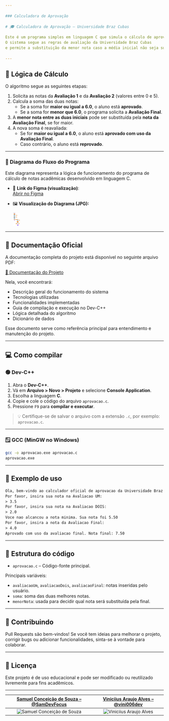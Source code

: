 ```yaml
---

### Calculadora de Aprovação

# 🎓 Calculadora de Aprovação – Universidade Braz Cubas

Este é um programa simples em linguagem C que simula o cálculo de aprovação de um aluno com base em três avaliações.
O sistema segue as regras de avaliação da Universidade Braz Cubas
e permite a substituição da menor nota caso a média inicial não seja suficiente para a aprovação.

---
```


## 🧮 Lógica de Cálculo

O algoritmo segue as seguintes etapas:

1. Solicita as notas da **Avaliação 1** e da **Avaliação 2** (valores entre 0 e 5).
2. Calcula a soma das duas notas:
   - Se a soma for **maior ou igual a 6.0**, o aluno está **aprovado**.
   - Se a soma for **menor que 6.0**, o programa solicita a **Avaliação Final**.
3. A **menor nota entre as duas iniciais** pode ser substituída pela **nota da Avaliação Final**, se for maior.
4. A nova soma é reavaliada:
   - Se for **maior ou igual a 6.0**, o aluno está **aprovado com uso da Avaliação Final**.
   - Caso contrário, o aluno está **reprovado**.

---

### 🧭 Diagrama do Fluxo do Programa

Este diagrama representa a lógica de funcionamento do programa de cálculo de notas acadêmicas desenvolvido em linguagem C.

- 📌 **Link do Figma (visualização)**:  
  [Abrir no Figma](https://www.figma.com/board/84CKqSOhuSD4Yc3flHUkvJ/Untitled?node-id=0-1&t=xkf1ostwAGcp0h9N-1)

- 🖼️ **Visualização do Diagrama (JPG):**

  <img src="./Diagrama.jpg" alt="Diagrama do Fluxo" width="5%">

---

## 📄 Documentação Oficial

A documentação completa do projeto está disponível no seguinte arquivo PDF:

[📘 Documentação do Projeto](./Documentacao_Calculadora_Notas.docx)

Nela, você encontrará:
- Descrição geral do funcionamento do sistema
- Tecnologias utilizadas
- Funcionalidades implementadas
- Guia de compilação e execução no Dev-C++
- Lógica detalhada do algoritmo
- Dicionário de dados

Esse documento serve como referência principal para entendimento e manutenção do projeto.

---

## 💻 Como compilar

### 🟢 Dev-C++

1. Abra o **Dev-C++**.
2. Vá em **Arquivo > Novo > Projeto** e selecione **Console Application**.
3. Escolha a linguagem **C**.
4. Copie e cole o código do arquivo `aprovacao.c`.
5. Pressione `F9` para **compilar e executar**.

> 💡 Certifique-se de salvar o arquivo com a extensão `.c`, por exemplo: `aprovacao.c`.

---

### 🪟 GCC (MinGW no Windows)

```bash
gcc -o aprovacao.exe aprovacao.c
aprovacao.exe
```

---

## 🧪 Exemplo de uso

```txt
Ola, bem-vindo ao calculador oficial de aprovacao da Universidade Braz Cubas
Por favor, insira sua nota na Avaliacao UM:
> 3.5
Por favor, insira sua nota na Avaliacao DOIS:
> 2.0
Voce nao alcancou a nota minima. Sua nota foi 5.50
Por favor, insira a nota da Avaliacao Final:
> 4.0
Aprovado com uso da avaliacao final. Nota final: 7.50
```

---

## 📂 Estrutura do código

- `aprovacao.c` – Código-fonte principal.

Principais variáveis:
- `avaliacaoUm`, `avaliacaoDois`, `avaliacaoFinal`: notas inseridas pelo usuário.
- `soma`: soma das duas melhores notas.
- `menorNota`: usada para decidir qual nota será substituída pela final.

---

## 🤝 Contribuindo

Pull Requests são bem-vindos! Se você tem ideias para melhorar o projeto, corrigir bugs ou adicionar funcionalidades, sinta-se à vontade para colaborar.

---

## 📘 Licença

Este projeto é de uso educacional e pode ser modificado ou reutilizado livremente para fins acadêmicos.

---
| [Samuel Conceição de Souza – @SamDevFocus](https://github.com/SamDevFocus) | [Viniciius Araujo Alves – @vini006dev](https://github.com/vini006dev) |
|:--:|:--:|
| ![Samuel Conceição de Souza](https://github.com/SamDevFocus.png?size=500) | ![Viniciius Araujo Alves](https://github.com/vini006dev.png?size=500) |


